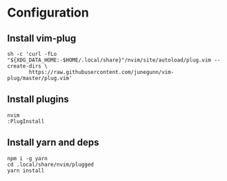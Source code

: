 # Configuration

## Install vim-plug

```
sh -c 'curl -fLo "${XDG_DATA_HOME:-$HOME/.local/share}"/nvim/site/autoload/plug.vim --create-dirs \
       https://raw.githubusercontent.com/junegunn/vim-plug/master/plug.vim'
```

## Install plugins

```
nvim 
:PlugInstall
```

## Install yarn and deps

```
npm i -g yarn
cd .local/share/nvim/plugged
yarn install
```


